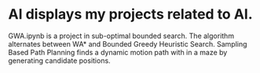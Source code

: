 # AI displays my projects related to AI. 
GWA.ipynb is a project in sub-optimal bounded search. The algorithm alternates between WA* and Bounded Greedy Heuristic Search. 
Sampling Based Path Planning finds a dynamic motion path with in a maze by generating candidate positions. 
